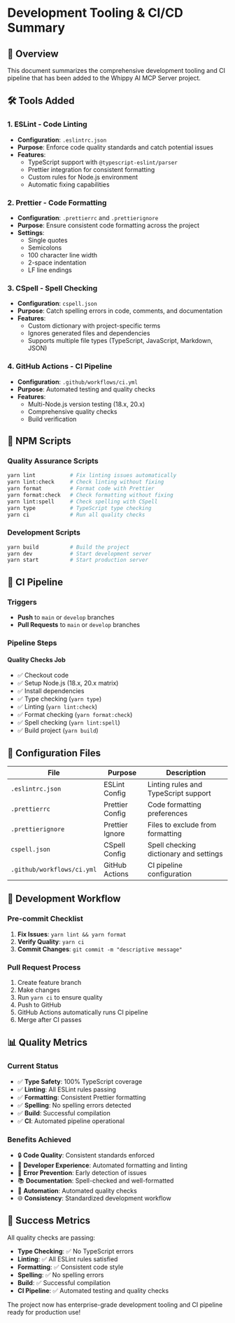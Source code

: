# Development Tooling & CI/CD Summary

## 🎯 Overview

This document summarizes the comprehensive development tooling and CI pipeline that has been added to the Whippy AI MCP Server project.

## 🛠️ Tools Added

### 1. **ESLint** - Code Linting

- **Configuration**: `.eslintrc.json`
- **Purpose**: Enforce code quality standards and catch potential issues
- **Features**:
  - TypeScript support with `@typescript-eslint/parser`
  - Prettier integration for consistent formatting
  - Custom rules for Node.js environment
  - Automatic fixing capabilities

### 2. **Prettier** - Code Formatting

- **Configuration**: `.prettierrc` and `.prettierignore`
- **Purpose**: Ensure consistent code formatting across the project
- **Settings**:
  - Single quotes
  - Semicolons
  - 100 character line width
  - 2-space indentation
  - LF line endings

### 3. **CSpell** - Spell Checking

- **Configuration**: `cspell.json`
- **Purpose**: Catch spelling errors in code, comments, and documentation
- **Features**:
  - Custom dictionary with project-specific terms
  - Ignores generated files and dependencies
  - Supports multiple file types (TypeScript, JavaScript, Markdown, JSON)

### 4. **GitHub Actions** - CI Pipeline

- **Configuration**: `.github/workflows/ci.yml`
- **Purpose**: Automated testing and quality checks
- **Features**:
  - Multi-Node.js version testing (18.x, 20.x)
  - Comprehensive quality checks
  - Build verification

## 📜 NPM Scripts

### Quality Assurance Scripts

```bash
yarn lint           # Fix linting issues automatically
yarn lint:check     # Check linting without fixing
yarn format         # Format code with Prettier
yarn format:check   # Check formatting without fixing
yarn lint:spell     # Check spelling with CSpell
yarn type           # TypeScript type checking
yarn ci             # Run all quality checks
```

### Development Scripts

```bash
yarn build          # Build the project
yarn dev            # Start development server
yarn start          # Start production server
```

## 🔄 CI Pipeline

### Triggers

- **Push** to `main` or `develop` branches
- **Pull Requests** to `main` or `develop` branches

### Pipeline Steps

#### **Quality Checks Job**

- ✅ Checkout code
- ✅ Setup Node.js (18.x, 20.x matrix)
- ✅ Install dependencies
- ✅ Type checking (`yarn type`)
- ✅ Linting (`yarn lint:check`)
- ✅ Format checking (`yarn format:check`)
- ✅ Spell checking (`yarn lint:spell`)
- ✅ Build project (`yarn build`)

## 🔧 Configuration Files

| File                       | Purpose         | Description                            |
| -------------------------- | --------------- | -------------------------------------- |
| `.eslintrc.json`           | ESLint Config   | Linting rules and TypeScript support   |
| `.prettierrc`              | Prettier Config | Code formatting preferences            |
| `.prettierignore`          | Prettier Ignore | Files to exclude from formatting       |
| `cspell.json`              | CSpell Config   | Spell checking dictionary and settings |
| `.github/workflows/ci.yml` | GitHub Actions  | CI pipeline configuration              |

## 🚀 Development Workflow

### Pre-commit Checklist

1. **Fix Issues**: `yarn lint && yarn format`
2. **Verify Quality**: `yarn ci`
3. **Commit Changes**: `git commit -m "descriptive message"`

### Pull Request Process

1. Create feature branch
2. Make changes
3. Run `yarn ci` to ensure quality
4. Push to GitHub
5. GitHub Actions automatically runs CI pipeline
6. Merge after CI passes

## 📊 Quality Metrics

### Current Status

- ✅ **Type Safety**: 100% TypeScript coverage
- ✅ **Linting**: All ESLint rules passing
- ✅ **Formatting**: Consistent Prettier formatting
- ✅ **Spelling**: No spelling errors detected
- ✅ **Build**: Successful compilation
- ✅ **CI**: Automated pipeline operational

### Benefits Achieved

- 🔒 **Code Quality**: Consistent standards enforced
- 🚀 **Developer Experience**: Automated formatting and linting
- 🐛 **Error Prevention**: Early detection of issues
- 📚 **Documentation**: Spell-checked and well-formatted
- 🔄 **Automation**: Automated quality checks
- 🌐 **Consistency**: Standardized development workflow

## 🎉 Success Metrics

All quality checks are passing:

- **Type Checking**: ✅ No TypeScript errors
- **Linting**: ✅ All ESLint rules satisfied
- **Formatting**: ✅ Consistent code style
- **Spelling**: ✅ No spelling errors
- **Build**: ✅ Successful compilation
- **CI Pipeline**: ✅ Automated testing and quality checks

The project now has enterprise-grade development tooling and CI pipeline ready for production use!
